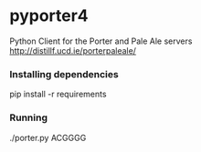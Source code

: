 pyporter4
=========

Python Client for the Porter and Pale Ale servers http://distillf.ucd.ie/porterpaleale/


### Installing dependencies

pip install -r requirements


### Running
./porter.py ACGGGG
